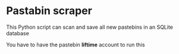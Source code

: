 # Pastabin scraper
This Python script can scan and save all new pastebins in an SQLite database

You have to have the pastebin **liftime** account to run this

